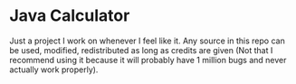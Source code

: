 # Java Calculator

Just a project I work on whenever I feel like it. Any source in this repo can be used, modified, redistributed as long
as credits are given (Not that I recommend using it because it will probably have 1 million bugs and never actually 
work properly).
